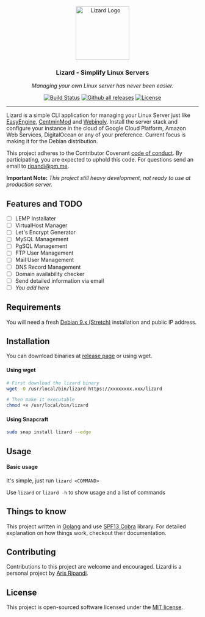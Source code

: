 <div align="center">
  <img alt="Lizard Logo" src="https://image.flaticon.com/icons/svg/178/178396.svg" height="140" />
  <h3 align="center">Lizard - Simplify Linux Servers</h3>
  <p align="center">
    <em>Managing your own Linux server has never been easier.</em>
  </p>
</div>

<p align="center">
  <a href="https://travis-ci.org/riipandi/lizard"><img src="https://travis-ci.org/riipandi/lizard.svg" alt="Build Status"></a>
  <a href="https://GitHub.com/riipandi/lizard/releases/"><img src="https://img.shields.io/github/downloads/riipandi/lizard/total.svg" alt="Github all releases"></a>
  <a href="./LICENSE"><img src="https://img.shields.io/badge/License-MIT-yellow.svg" alt="License"></a>
</p>

---

Lizard is a simple CLI application for managing your Linux Server just like
[EasyEngine](https://easyengine.io/), [CentminMod](https://centminmod.com/) and
[Webinoly](https://webinoly.com/en/). Install the server stack and configure your
instance in the cloud of Google Cloud Platform, Amazon Web Services, DigitalOcean
or any of your preference. Current focus is making it for the Debian distribution.

This project adheres to the Contributor Covenant [code of conduct](CODE_OF_CONDUCT.md).
By participating, you are expected to uphold this code. For questions send an email to
ripandi@pm.me.

__Important Note:__ *This project still heavy development, not ready to use at production server.*

## Features and TODO

- [ ] LEMP Installater
- [ ] VirtualHost Manager
- [ ] Let's Encrypt Generator
- [ ] MySQL Management
- [ ] PgSQL Management
- [ ] FTP User Management
- [ ] Mail User Management
- [ ] DNS Record Management
- [ ] Domain availability checker
- [ ] Send detailed information via email
- [ ] *You add here*

## Requirements

You will need a fresh [Debian 9.x (Stretch)](https://debian.org/) installation and public IP address.

## Installation

You can download binaries at [release page](https://github.com/riipandi/lizard/releases) or using wget.

#### Using wget

```bash
# First download the lizard binary
wget -O /usr/local/bin/lizard https://xxxxxxxx.xxx/lizard

# Then make it executable
chmod +x /usr/local/bin/lizard
```

#### Using Snapcraft

```bash
sudo snap install lizard --edge
```

## Usage

#### Basic usage

It's simple, just run `lizard <COMMAND>`

Use `lizard` or `lizard -h` to show usage and a list of commands

## Things to know

This project written in [Golang](https://golang.org/) and use
[SPF13 Cobra](https://github.com/spf13/cobra) library. For detailed
explanation on how things work, checkout their documentation.

## Contributing

Contributions to this project are welcome and encouraged. Lizard is a
personal project by [Aris Ripandi](https://aris.web.id).

## License

This project is open-sourced software licensed under the [MIT license](./LICENSE).
